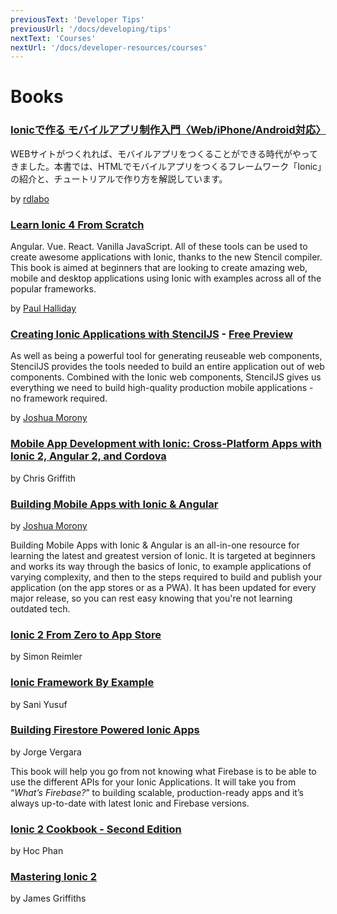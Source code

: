 ```yaml
---
previousText: 'Developer Tips'
previousUrl: '/docs/developing/tips'
nextText: 'Courses'
nextUrl: '/docs/developer-resources/courses'
---
```


# Books

### [Ionicで作る モバイルアプリ制作入門〈Web/iPhone/Android対応〉](https://amzn.to/2Ygk5bA)

WEBサイトがつくれれば、モバイルアプリをつくることができる時代がやってきました。本書では、HTMLでモバイルアプリをつくるフレームワーク「Ionic」の紹介と、チュートリアルで作り方を解説しています。

by [rdlabo](https://twitter.com/rdlabo)

### [Learn Ionic 4 From Scratch](https://leanpub.com/learnionic4fromscratch)

Angular. Vue. React. Vanilla JavaScript. All of these tools can be used to create awesome applications with Ionic, thanks to the new Stencil compiler. This book is aimed at beginners that are looking to create amazing web, mobile and desktop applications using Ionic with examples across all of the popular frameworks.

by [Paul Halliday](https:://developer.school)


### [Creating Ionic Applications with StencilJS](https://www.joshmorony.com/creating-ionic-applications-with-stencil-js/) - [Free Preview](https://cdn2.hubspot.net/hubfs/3776657/PREVIEW-Creating-Ionic-Apps-with-StencilJS.pdf)

As well as being a powerful tool for generating reuseable web components, StencilJS provides the tools needed to build an entire application out of web components. Combined with the Ionic web components, StencilJS gives us everything we need to build high-quality production mobile applications - no framework required.

by [Joshua Morony](https://www.joshmorony.com/blog)


### [Mobile App Development with Ionic: Cross-Platform Apps with Ionic 2, Angular 2, and Cordova](https://www.amazon.com/Mobile-App-Development-Ionic-Cross-Platform/dp/1491937785/ref=sr_1_2?ie=UTF8&qid=1464183332&sr=8-2&keywords=ionic+2)

by Chris Griffith


### [Building Mobile Apps with Ionic & Angular](https://www.joshmorony.com/building-mobile-apps-with-ionic-2/)

by [Joshua Morony](https://www.joshmorony.com/blog)

Building Mobile Apps with Ionic & Angular is an all-in-one resource for learning the latest and greatest version of Ionic. It is targeted at beginners and works its way through the basics of Ionic, to example applications of varying complexity, and then to the steps required to build and publish your application (on the app stores or as a PWA). It has been updated for every major release, so you can rest easy knowing that you're not learning outdated tech.


### [Ionic 2 From Zero to App Store](https://devdactic.com/zero-to-app)

by Simon Reimler


### [Ionic Framework By Example](https://www.packtpub.com/application-development/ionic-framework-example)

by Sani Yusuf


### [Building Firestore Powered Ionic Apps](https://javebratt.com/ionic-firebase-book/)

by Jorge Vergara

This book will help you go from not knowing what Firebase is to be able to use the different APIs for your Ionic Applications. It will take you from “_What’s Firebase?_” to building scalable, production-ready apps and it’s always up-to-date with latest Ionic and Firebase versions.


### [Ionic 2 Cookbook - Second Edition](https://www.amazon.com/Ionic-Cookbook-Second-Hoc-Phan-ebook/dp/B01C4D9VWS?ie=UTF8&keywords=ionic%202&qid=1464183332&ref_=sr_1_3&sr=8-3)

by Hoc Phan


### [Mastering Ionic 2](https://www.leanpub.com/masteringionic2)

by James Griffiths
